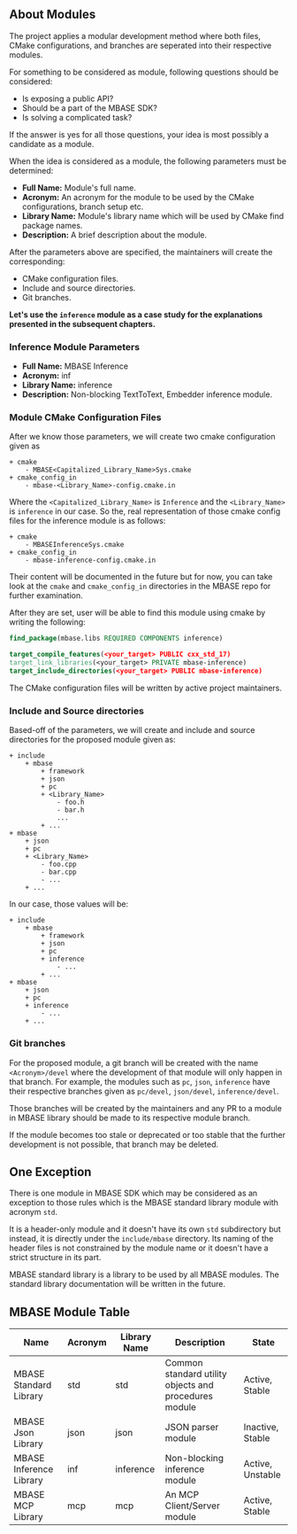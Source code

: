 ## About Modules

The project applies a modular development method where both files, CMake configurations, and branches are seperated into
their respective modules.

For something to be considered as module, following questions should be considered:

- Is exposing a public API?
- Should be a part of the MBASE SDK?
- Is solving a complicated task?

If the answer is yes for all those questions, your idea is most possibly a candidate as a module.

When the idea is considered as a module, the following parameters must be determined:

- **Full Name:** Module's full name.
- **Acronym:** An acronym for the module to be used by the CMake configurations, branch setup etc.
- **Library Name:** Module's library name which will be used by CMake find package names.
- **Description:** A brief description about the module.

After the parameters above are specified, the maintainers will create the corresponding:

- CMake configuration files.
- Include and source directories.
- Git branches.

**Let's use the `inference` module as a case study for the explanations presented in the subsequent chapters.**

### Inference Module Parameters

- **Full Name:** MBASE Inference
- **Acronym:** inf
- **Library Name:** inference
- **Description:** Non-blocking TextToText, Embedder inference module.

### Module CMake Configuration Files

After we know those parameters, we will create two cmake configuration given as

```
+ cmake
    - MBASE<Capitalized_Library_Name>Sys.cmake
+ cmake_config_in
    - mbase-<Library_Name>-config.cmake.in
```

Where the `<Capitalized_Library_Name>` is `Inference` and the `<Library_Name>` is `inference` in our case.
So the, real representation of those cmake config files for the inference module is as follows:

```
+ cmake
    - MBASEInferenceSys.cmake
+ cmake_config_in
    - mbase-inference-config.cmake.in
```

Their content will be documented in the future but for now, you can take look at the `cmake` and `cmake_config_in` directories in the MBASE repo for further examination.

After they are set, user will be able to find this module using cmake by writing the following:

```cmake
find_package(mbase.libs REQUIRED COMPONENTS inference)

target_compile_features(<your_target> PUBLIC cxx_std_17)
target_link_libraries(<your_target> PRIVATE mbase-inference)
target_include_directories(<your_target> PUBLIC mbase-inference)
```

The CMake configuration files will be written by active project maintainers.

### Include and Source directories

Based-off of the parameters, we will create and include and source directories for the proposed module given as:

```
+ include
    + mbase
        + framework
        + json
        + pc
        + <Library_Name>
            - foo.h
            - bar.h
            ...
        + ...
+ mbase
    + json
    + pc
    + <Library_Name>
        - foo.cpp
        - bar.cpp
        - ...
    + ...
```

In our case, those values will be:

```
+ include
    + mbase
        + framework
        + json
        + pc
        + inference
            - ...
        + ...
+ mbase
    + json
    + pc
    + inference
        - ...
    + ...
```

### Git branches

For the proposed module, a git branch will be created with the name `<Acronym>/devel` where the development of that module will only happen in that branch.
For example, the modules such as `pc`, `json`, `inference` have their respective branches given as `pc/devel`, `json/devel`, `inference/devel`.

Those branches will be created by the maintainers and any PR to a module in MBASE library should be made to its respective module branch.

If the module becomes too stale or deprecated or too stable that the further development is not possible, that branch may be deleted.

## One Exception

There is one module in MBASE SDK which may be considered as an exception to those rules which is the MBASE standard library module with acronym `std`.

It is a header-only module and it doesn't have its own `std` subdirectory but instead, it is directly under the `include/mbase` directory.
Its naming of the header files is not constrained by the module name or it doesn't have a strict structure in its part.

MBASE standard library is a library to be used by all MBASE modules. The standard library documentation will be written in the future.

## MBASE Module Table

| Name                   | Acronym     | Library Name | Description                                                             | State            | 
| ---------------------- | ----------- | ------------ | ----------------------------------------------------------------------- | ---------------- |
| MBASE Standard Library | std         | std          | Common standard utility objects and procedures module                   | Active, Stable   |
| MBASE Json Library     | json        | json         | JSON parser module                                                      | Inactive, Stable |
| MBASE Inference Library| inf         | inference    | Non-blocking inference module                                           | Active, Unstable |
| MBASE MCP Library      | mcp         | mcp          | An MCP Client/Server module                                             | Active, Stable   | 
